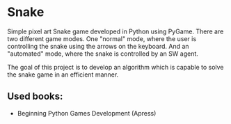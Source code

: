 # Snake

Simple pixel art Snake game developed in Python using PyGame. 
There are two different game modes. 
One "normal" mode, where the user is controlling the snake using the arrows on the keyboard.
And an "automated" mode, where the snake is controlled by an SW agent.

The goal of this project is to develop an algorithm which is capable to solve the snake game in an efficient manner.

## Used books:
* Beginning Python Games Development (Apress)
